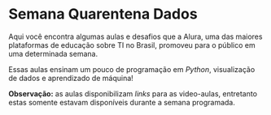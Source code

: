# Semana Quarentena Dados
Aqui você encontra algumas aulas e desafios que a Alura, uma das maiores plataformas de educação sobre TI no Brasil, promoveu para o público em uma determinada semana.

Essas aulas ensinam um pouco de programação em *Python*, visualização de dados e aprendizado de máquina!

__Observação:__ as aulas disponibilizam *links* para as video-aulas, entretanto estas somente estavam disponíveis durante a semana programada.
